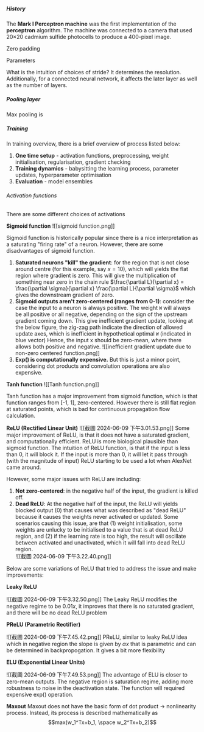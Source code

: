 
##### History 
The **Mark I Perceptron machine** was the first implementation of the **perceptron** algorithm. The machine was connected to a camera that used 20×20 cadmium sulfide photocells to produce a 400-pixel image.



Zero padding


Parameters


What is the intuition of choices of stride?
It determines the resolution. Additionally, for a connected neural network, it affects the later layer as well as the number of layers. 



##### Pooling layer

Max pooling is  


##### Training 
In training overview, there is a brief overview of process listed below:
1. **One time setup** - activation functions, preprocessing, weight initialisation, regularisation, gradient checking
2. **Training dynamics** - babysitting the learning process, parameter updates, hyperparameter optimisation 
3. **Evaluation** - model ensembles

###### Activation functions
There are some different choices of activations  


**Sigmoid function** 
![[sigmoid function.png]]

Sigmoid function is historically popular since there is a nice interpretation as a saturating "firing rate" of a neuron. 
However, there are some disadvantages of sigmoid function. 
1. **Saturated neurons "kill" the gradient**: for the region that is not close around centre (for this example, say $x = 10$), which will yields the flat region where gradient is zero. This will give the multiplication of something near zero in the chain rule $\frac{\partial L}{\partial x} = \frac{\partial \sigma}{\partial x} \frac{\partial L}{\partial \sigma}$ which gives the downstream gradient of zero. 
2. **Sigmoid outputs aren't zero-centered (ranges from 0-1)**: consider the case the input to a neuron is always positive. The weight `W` will always be all positive or all negative, depending on the sign of the upstream gradient coming down. This give inefficient gradient update, looking at the below figure, the zig-zag path indicate the direction of allowed update axes, which is inefficient in hypothetical optimal `W` (indicated in blue vector)
   Hence, the input x should be zero-mean, where there allows both positive and negative. 
![[inefficient gradient update due to non-zero centered function.png]]
3. **Exp() is computationally expensive.** But this is just a minor point, considering dot products and convolution operations are also expensive. 


**Tanh function**
![[Tanh function.png]]

Tanh function has a major improvement from sigmoid function, which is that function ranges from \[-1, 1], zero-centered. However there is still flat region at saturated points, which is bad for continuous propagation flow calculation.  

**ReLU (Rectified Linear Unit)**
![[截圖 2024-06-09 下午3.01.53.png]]
Some major improvement of ReLU, is that it does not have a saturated gradient, and computationally efficient. 
ReLU is more biological plausible than sigmoid function. 
The intuition of ReLU function, is that if the input is less than 0, it will block it. If the input is more than 0, it will let it pass through (with the magnitude of input)
ReLU starting to be used a lot when AlexNet came around. 

However, some major issues with ReLU are including:
1. **Not zero-centered**: in the negative half of the input, the gradient is killed off. 
2. **Dead ReLU**: At the negative half of the input, the ReLU will yields blocked output (0) that causes what was described as "dead ReLU" because it causes the weights never activated or updated. Some scenarios causing this issue, are that (1) weight initialisation, some weights are unlucky to be initialised to a value that is at dead ReLU region, and (2) if the learning rate is too high, the result will oscillate between activated and unactivated, which it will fall into dead ReLU region.  
![[截圖 2024-06-09 下午3.22.40.png]]

Below are some variations of ReLU that tried to address the issue and make improvements:

**Leaky ReLU**

![[截圖 2024-06-09 下午3.32.50.png]]
The Leaky ReLU modifies the negative regime to be $0.01x$, it improves that there is no saturated gradient, and there will be no dead ReLU problem

**PReLU (Parametric Rectifier)**

![[截圖 2024-06-09 下午7.45.42.png]]
PReLU, similar to leaky ReLU idea which in negative region the slope is given by $\alpha x$ that is parametric and can be determined in backpropogation. It gives a bit more flexibility 

**ELU (Exponential Linear Units)**

![[截圖 2024-06-09 下午7.49.53.png]]
The advantage of ELU is closer to zero-mean outputs. The negative region is saturation regime, adding more robustness to noise in the deactivation state. 
The function will required expensive exp() operation. 


**Maxout**
Maxout does not have the basic form of dot product -> nonlinearity process. Instead, its process is described mathematically as $$max(w_1^Tx+b_1, \space w_2^Tx+b_2)$$
